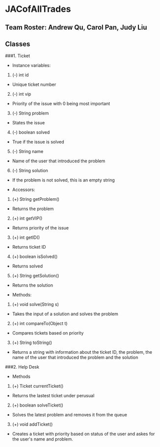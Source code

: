 # JACofAllTrades
## Team Roster: Andrew Qu, Carol Pan, Judy Liu

## Classes

###1. Ticket
* Instance variables: 
 1. (-) int id
   - Unique ticket number
 2. (-) int vip
   - Priority of the issue with 0 being most important
 3. (-) String problem
   - States the issue
 4. (-) boolean solved
   - True if the issue is solved
 5. (-) String name
   - Name of the user that introduced the problem
 6. (-) String solution
   - If the problem is not solved, this is an empty string
 
* Accessors:
 1. (+) String getProblem()
   - Returns the problem
 2. (+) int getVIP()
   - Returns priority of the issue
 3. (+) int getID()
   - Returns ticket ID
 4. (+) boolean isSolved()
   - Returns solved
 5. (+) String getSolution()
   - Returns the solution
* Methods:
 1. (+) void solve(String s)
   - Takes the input of a solution and solves the problem
 2. (+) int compareTo(Object t)
   - Compares tickets based on priority
 3. (+) String toString()
   - Returns a string with information about the ticket ID, the problem, the name of the user that introduced the problem and the solution
 
###2. Help Desk
 * Methods
 1. (+) Ticket currentTicket()
   - Returns the lastest ticket under perusual
 2. (+) boolean solveTicket()
   - Solves the latest problem and removes it from the queue
 3. (+) void addTicket()
   - Creates a ticket with priority based on status of the user and askes for the user's name and problem.
